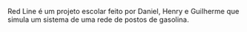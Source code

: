 Red Line é um projeto escolar feito por Daniel, Henry e Guilherme que simula um sistema de uma rede de postos de gasolina.
